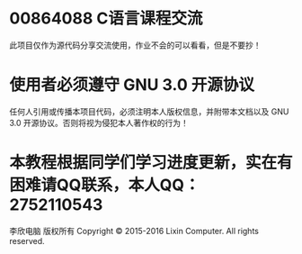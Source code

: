 ﻿# 00864088 C语言课程交流
  此项目仅作为源代码分享交流使用，作业不会的可以看看，但是不要抄！
# 使用者必须遵守 GNU 3.0 开源协议
  任何人引用或传播本项目代码，必须注明本人版权信息，并附带本文档以及 GNU 3.0 开源协议。否则将视为侵犯本人著作权的行为！
# 本教程根据同学们学习进度更新，实在有困难请QQ联系，本人QQ：2752110543
  李欣电脑  版权所有    Copyright © 2015-2016 Lixin Computer. All rights reserved.